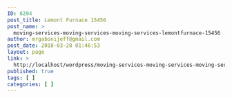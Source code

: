 ```yaml
---
ID: 6294
post_title: Lemont Furnace 15456
post_name: >
  moving-services-moving-services-moving-services-lemontfurnace-15456
author: mrgabonijeff@gmail.com
post_date: 2018-03-28 01:46:53
layout: page
link: >
  http://localhost/wordpress/moving-services-moving-services-moving-services-lemontfurnace-15456/
published: true
tags: [ ]
categories: [ ]
---
```

